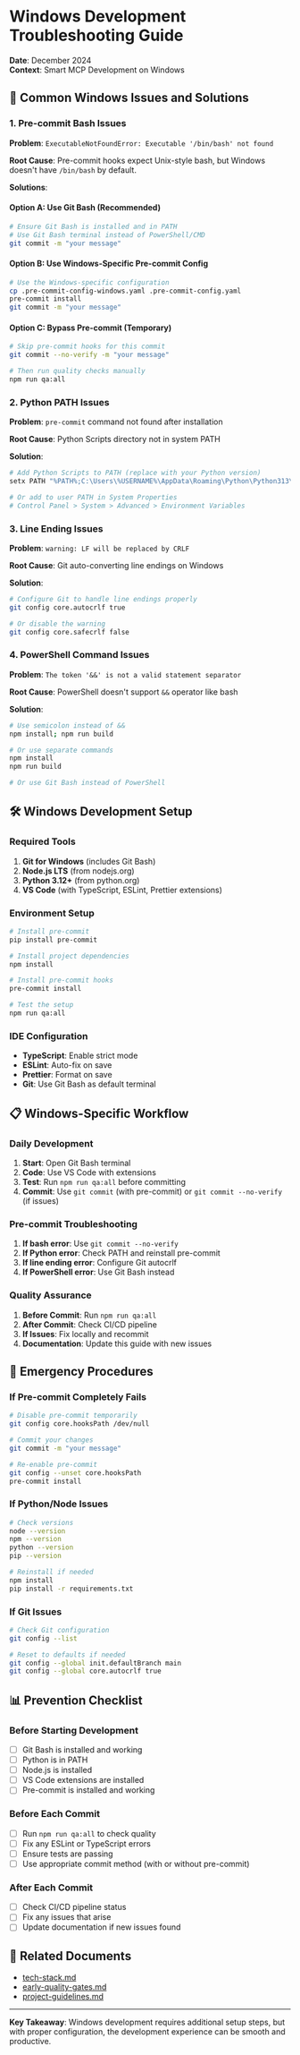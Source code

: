 # Windows Development Troubleshooting Guide

**Date**: December 2024  
**Context**: Smart MCP Development on Windows

## 🎯 **Common Windows Issues and Solutions**

### **1. Pre-commit Bash Issues**

**Problem**: `ExecutableNotFoundError: Executable '/bin/bash' not found`

**Root Cause**: Pre-commit hooks expect Unix-style bash, but Windows doesn't have `/bin/bash` by default.

**Solutions**:

#### **Option A: Use Git Bash (Recommended)**
```bash
# Ensure Git Bash is installed and in PATH
# Use Git Bash terminal instead of PowerShell/CMD
git commit -m "your message"
```

#### **Option B: Use Windows-Specific Pre-commit Config**
```bash
# Use the Windows-specific configuration
cp .pre-commit-config-windows.yaml .pre-commit-config.yaml
pre-commit install
git commit -m "your message"
```

#### **Option C: Bypass Pre-commit (Temporary)**
```bash
# Skip pre-commit hooks for this commit
git commit --no-verify -m "your message"

# Then run quality checks manually
npm run qa:all
```

### **2. Python PATH Issues**

**Problem**: `pre-commit` command not found after installation

**Root Cause**: Python Scripts directory not in system PATH

**Solution**:
```bash
# Add Python Scripts to PATH (replace with your Python version)
setx PATH "%PATH%;C:\Users\%USERNAME%\AppData\Roaming\Python\Python313\Scripts"

# Or add to user PATH in System Properties
# Control Panel > System > Advanced > Environment Variables
```

### **3. Line Ending Issues**

**Problem**: `warning: LF will be replaced by CRLF`

**Root Cause**: Git auto-converting line endings on Windows

**Solution**:
```bash
# Configure Git to handle line endings properly
git config core.autocrlf true

# Or disable the warning
git config core.safecrlf false
```

### **4. PowerShell Command Issues**

**Problem**: `The token '&&' is not a valid statement separator`

**Root Cause**: PowerShell doesn't support `&&` operator like bash

**Solution**:
```bash
# Use semicolon instead of &&
npm install; npm run build

# Or use separate commands
npm install
npm run build

# Or use Git Bash instead of PowerShell
```

## 🛠️ **Windows Development Setup**

### **Required Tools**
1. **Git for Windows** (includes Git Bash)
2. **Node.js LTS** (from nodejs.org)
3. **Python 3.12+** (from python.org)
4. **VS Code** (with TypeScript, ESLint, Prettier extensions)

### **Environment Setup**
```bash
# Install pre-commit
pip install pre-commit

# Install project dependencies
npm install

# Install pre-commit hooks
pre-commit install

# Test the setup
npm run qa:all
```

### **IDE Configuration**
- **TypeScript**: Enable strict mode
- **ESLint**: Auto-fix on save
- **Prettier**: Format on save
- **Git**: Use Git Bash as default terminal

## 📋 **Windows-Specific Workflow**

### **Daily Development**
1. **Start**: Open Git Bash terminal
2. **Code**: Use VS Code with extensions
3. **Test**: Run `npm run qa:all` before committing
4. **Commit**: Use `git commit` (with pre-commit) or `git commit --no-verify` (if issues)

### **Pre-commit Troubleshooting**
1. **If bash error**: Use `git commit --no-verify`
2. **If Python error**: Check PATH and reinstall pre-commit
3. **If line ending error**: Configure Git autocrlf
4. **If PowerShell error**: Use Git Bash instead

### **Quality Assurance**
1. **Before Commit**: Run `npm run qa:all`
2. **After Commit**: Check CI/CD pipeline
3. **If Issues**: Fix locally and recommit
4. **Documentation**: Update this guide with new issues

## 🚨 **Emergency Procedures**

### **If Pre-commit Completely Fails**
```bash
# Disable pre-commit temporarily
git config core.hooksPath /dev/null

# Commit your changes
git commit -m "your message"

# Re-enable pre-commit
git config --unset core.hooksPath
pre-commit install
```

### **If Python/Node Issues**
```bash
# Check versions
node --version
npm --version
python --version
pip --version

# Reinstall if needed
npm install
pip install -r requirements.txt
```

### **If Git Issues**
```bash
# Check Git configuration
git config --list

# Reset to defaults if needed
git config --global init.defaultBranch main
git config --global core.autocrlf true
```

## 📊 **Prevention Checklist**

### **Before Starting Development**
- [ ] Git Bash is installed and working
- [ ] Python is in PATH
- [ ] Node.js is installed
- [ ] VS Code extensions are installed
- [ ] Pre-commit is installed and working

### **Before Each Commit**
- [ ] Run `npm run qa:all` to check quality
- [ ] Fix any ESLint or TypeScript errors
- [ ] Ensure tests are passing
- [ ] Use appropriate commit method (with or without pre-commit)

### **After Each Commit**
- [ ] Check CI/CD pipeline status
- [ ] Fix any issues that arise
- [ ] Update documentation if new issues found

## 🔗 **Related Documents**
- [tech-stack.md](../../project/tech-stack.md)
- [early-quality-gates.md](./early-quality-gates.md)
- [project-guidelines.md](../../project-guidelines.md)

---

**Key Takeaway**: Windows development requires additional setup steps, but with proper configuration, the development experience can be smooth and productive.
